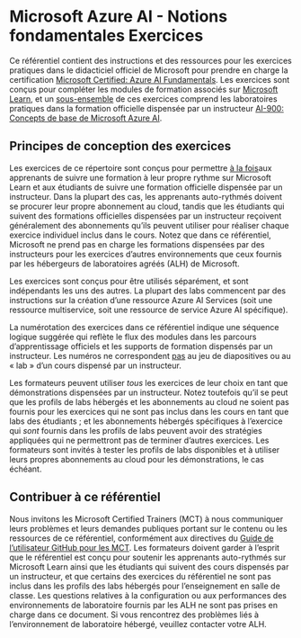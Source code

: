 # Microsoft Azure AI - Notions fondamentales Exercices

Ce référentiel contient des instructions et des ressources pour les exercices pratiques dans le didacticiel officiel de Microsoft pour prendre en charge la certification [Microsoft Certified: Azure AI Fundamentals](https://learn.microsoft.com/credentials/certifications/azure-ai-fundamentals/). Les exercices sont conçus pour compléter les modules de formation associés sur [Microsoft Learn](https://learn.microsoft.com/training), et un <u>sous-ensemble</u> de ces exercices comprend les laboratoires pratiques dans la formation officielle dispensée par un instructeur [AI-900: Concepts de base de Microsoft Azure AI](https://learn.microsoft.com/en-us/training/courses/ai-900t00).

## Principes de conception des exercices

Les exercices de ce répertoire sont conçus pour permettre <u>à la fois</u>aux apprenants de suivre une formation à leur propre rythme sur Microsoft Learn et aux étudiants de suivre une formation officielle dispensée par un instructeur. Dans la plupart des cas, les apprenants auto-rythmés doivent se procurer leur propre abonnement au cloud, tandis que les étudiants qui suivent des formations officielles dispensées par un instructeur reçoivent généralement des abonnements qu’ils peuvent utiliser pour réaliser chaque exercice individuel inclus dans le cours. Notez que dans ce référentiel, Microsoft ne prend pas en charge les formations dispensées par des instructeurs pour les exercices d’autres environnements que ceux fournis par les hébergeurs de laboratoires agréés (ALH) de Microsoft.

Les exercices sont conçus pour être utilisés séparément, et sont indépendants les uns des autres. La plupart des labs commencent par des instructions sur la création d’une ressource Azure AI Services (soit une ressource multiservice, soit une ressource de service Azure AI spécifique).

La numérotation des exercices dans ce référentiel indique une séquence logique suggérée qui reflète le flux des modules dans les parcours d’apprentissage officiels et les supports de formation dispensés par un instructeur. Les numéros ne correspondent <u>pas</u> au jeu de diapositives ou au « lab » d’un cours dispensé par un instructeur.

Les formateurs peuvent utiliser *tous* les exercices de leur choix en tant que démonstrations dispensées par un instructeur. Notez toutefois qu’il se peut que les profils de labs hébergés et les abonnements au cloud ne soient pas fournis pour les exercices qui ne sont pas inclus dans les cours en tant que labs des étudiants ; et les abonnements hébergés spécifiques à l’exercice qui *sont* fournis dans les profils de labs peuvent avoir des stratégies appliquées qui ne permettront pas de terminer d’autres exercices. Les formateurs sont invités à tester les profils de labs disponibles et à utiliser leurs propres abonnements au cloud pour les démonstrations, le cas échéant.

## Contribuer à ce référentiel

Nous invitons les Microsoft Certified Trainers (MCT) à nous communiquer leurs problèmes et leurs demandes publiques portant sur le contenu ou les ressources de ce référentiel, conformément aux directives du [Guide de l’utilisateur GitHub pour les MCT](https://microsoftlearning.github.io/MCT-User-Guide/). Les formateurs doivent garder à l’esprit que le référentiel est conçu pour soutenir les apprenants auto-rythmés sur Microsoft Learn ainsi que les étudiants qui suivent des cours dispensés par un instructeur, et que certains des exercices du référentiel ne sont pas inclus dans les profils des labs hébergés pour l’enseignement en salle de classe. Les questions relatives à la configuration ou aux performances des environnements de laboratoire fournis par les ALH ne sont pas prises en charge dans ce document. Si vous rencontrez des problèmes liés à l’environnement de laboratoire hébergé, veuillez contacter votre ALH.

